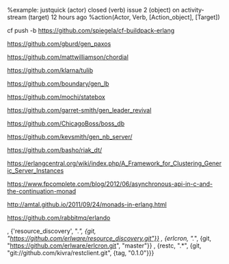 


%example: justquick (actor) closed (verb) issue 2 (object) on activity-stream (target) 12 hours ago
%action(Actor, Verb, [Action_object], [Target])


cf push -b https://github.com/spiegela/cf-buildpack-erlang



https://github.com/gburd/gen_paxos

https://github.com/mattwilliamson/chordial

https://github.com/klarna/tulib

https://github.com/boundary/gen_lb

https://github.com/mochi/statebox

https://github.com/garret-smith/gen_leader_revival

https://github.com/ChicagoBoss/boss_db

https://github.com/kevsmith/gen_nb_server/

https://github.com/basho/riak_dt/

https://erlangcentral.org/wiki/index.php/A_Framework_for_Clustering_Generic_Server_Instances

https://www.fpcomplete.com/blog/2012/06/asynchronous-api-in-c-and-the-continuation-monad

http://amtal.github.io/2011/09/24/monads-in-erlang.html

https://github.com/rabbitmq/erlando





, {'resource_discovery', ".*", {git, "https://github.com/erlware/resource_discovery.git"}}
, {erlcron,              ".*", {git, "https://github.com/erlware/erlcron.git", "master"}}
, {restc, ".*", {git, "git://github.com/kivra/restclient.git", {tag, "0.1.0"}}}


